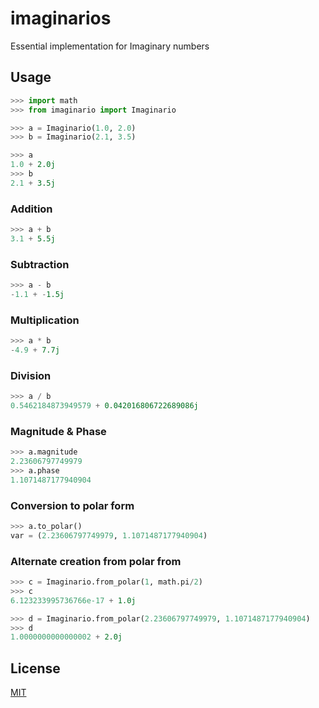 # imaginarios
Essential implementation for Imaginary numbers

## Usage
```python
>>> import math
>>> from imaginario import Imaginario

>>> a = Imaginario(1.0, 2.0)
>>> b = Imaginario(2.1, 3.5)

>>> a 
1.0 + 2.0j
>>> b
2.1 + 3.5j

```

### Addition

```python
>>> a + b
3.1 + 5.5j
```
### Subtraction

```python
>>> a - b
-1.1 + -1.5j
```

### Multiplication

```python
>>> a * b
-4.9 + 7.7j
```

### Division
```python
>>> a / b
0.5462184873949579 + 0.042016806722689086j
```

### Magnitude & Phase

```python
>>> a.magnitude
2.23606797749979
>>> a.phase
1.1071487177940904
```

### Conversion to polar form

```python
>>> a.to_polar()
var = (2.23606797749979, 1.1071487177940904)
```

### Alternate creation from polar from
```python
>>> c = Imaginario.from_polar(1, math.pi/2)
>>> c
6.123233995736766e-17 + 1.0j

>>> d = Imaginario.from_polar(2.23606797749979, 1.1071487177940904)
>>> d
1.0000000000000002 + 2.0j

```


## License

[MIT](https://choosealicense.com/licenses/mit/)
